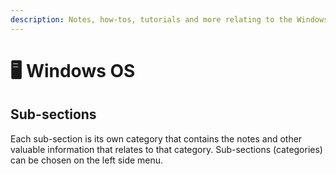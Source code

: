 ```yaml
---
description: Notes, how-tos, tutorials and more relating to the Windows operating system.
---
```


# 🖥️ Windows OS

## Sub-sections

Each sub-section is its own category that contains the notes and other valuable information that relates to that category. Sub-sections (categories) can be chosen on the left side menu.
